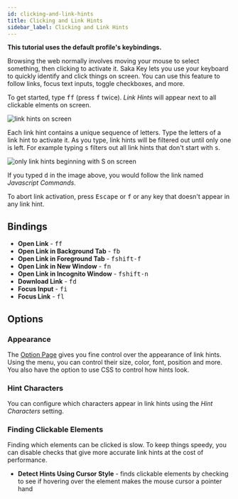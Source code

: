 ```yaml
---
id: clicking-and-link-hints
title: Clicking and Link Hints
sidebar_label: Clicking and Link Hints
---
```


**This tutorial uses the default profile's keybindings.**

Browsing the web normally involves moving your mouse to select something, then clicking to activate it. Saka Key lets you use your keyboard to quickly identify and click things on screen. You can use this feature to follow links, focus text inputs, toggle checkboxes, and more.

To get started, type <kbd>f</kbd><kbd>f</kbd> (press <kbd>f</kbd> twice). *Link Hints* will appear next to all clickable elments on screen.

![link hints on screen](assets/link_hints.png)

Each link hint contains a unique sequence of letters. Type the letters of a link hint to activate it. As you type, link hints will be filtered out until only one is left. For example typing <kbd>s</kbd> filters out all link hints that don't start with <kbd>s</kbd>.

![only link hints beginning with S on screen](assets/link_hints_filtered.png)

If you typed <kbd>d</kbd> in the image above, you would follow the link named *Javascript Commands*.

To abort link activation, press <kbd>Escape</kbd> or <kbd>f</kbd> or any key that doesn't appear in any link hint.

## Bindings

* **Open Link** - <kbd>f</kbd><kbd>f</kbd>
* **Open Link in Background Tab** - <kbd>f</kbd><kbd>b</kbd>
* **Open Link in Foreground Tab** - <kbd>f</kbd><kbd>shift-f</kbd>
* **Open Link in New Window** - <kbd>f</kbd><kbd>n</kbd>
* **Open Link in Incognito Window** - <kbd>f</kbd><kbd>shift-n</kbd>
* **Download Link** - <kbd>f</kbd><kbd>d</kbd>
* **Focus Input** - <kbd>f</kbd><kbd>i</kbd>
* **Focus Link** - <kbd>f</kbd><kbd>l</kbd>

## Options

### Appearance

The [Option Page](tutorial/options.md) gives you fine control over the appearance of link hints. Using the menu, you can control their size, color, font, position and more. You also have the option to use CSS to control how hints look. 

### Hint Characters

You can configure which characters appear in link hints using the *Hint Characters* setting.

### Finding Clickable Elements

Finding which elements can be clicked is slow. To keep things speedy, you can disable checks that give more accurate link hints at the cost of performance.

* **Detect Hints Using Cursor Style** - finds clickable elements by checking to see if hovering over the element makes the mouse cursor a pointer hand